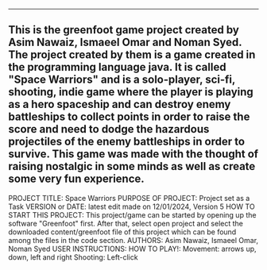 ------------------------------------------------------------------------
This is the greenfoot game project created by Asim Nawaiz, Ismaeel Omar and Noman Syed. The project created by them is a game created in the programming language java. It is called "Space Warriors" and is a solo-player, sci-fi, shooting, indie game where the player is playing as a hero spaceship and can destroy enemy battleships to collect points in order to raise the score and need to dodge the hazardous projectiles of the enemy battleships in order to survive.
This game was made with the thought of raising nostalgic in some minds as well as create some very fun experience.
------------------------------------------------------------------------

PROJECT TITLE: Space Warriors
PURPOSE OF PROJECT: Project set as a Task
VERSION or DATE: latest edit made on 12/01/2024, Version 5
HOW TO START THIS PROJECT: This project/game can be started by opening up the software "Greenfoot" first. After that, select open project and select the downloaded content/greenfoot file of this project which can be found among the files in the code section.
AUTHORS: Asim Nawaiz, Ismaeel Omar, Noman Syed
USER INSTRUCTIONS: HOW TO PLAY!: 
Movement: arrows up, down, left and right
Shooting: Left-click
